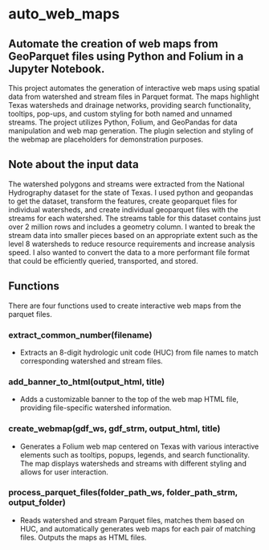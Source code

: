 # auto_web_maps
## Automate the creation of web maps from GeoParquet files using Python and Folium in a Jupyter Notebook.

This project automates the generation of interactive web maps using spatial data from watershed and stream files in Parquet format. The maps highlight Texas watersheds and drainage networks, providing search functionality, tooltips, pop-ups, and custom styling for both named and unnamed streams. The project utilizes Python, Folium, and GeoPandas for data manipulation and web map generation. The plugin selection and styling of the webmap are placeholders for demonstration purposes.

## Note about the input data
The watershed polygons and streams were extracted from the National Hydrography dataset for the state of Texas. I used python and geopandas to get the dataset, transform the features, create geoparquet files for individual watersheds, and create individual geoparquet files with the streams for each watershed.
The streams table for this dataset contains just over 2 million rows and includes a geometry column. I wanted to break the stream data into smaller pieces based on an appropriate extent such as the level 8 watersheds to reduce resource requirements and increase analysis speed. I also wanted to convert the data to a more performant file format that could be efficiently queried, transported, and stored. 

## Functions
There are four functions used to create interactive web maps from the parquet files.
### extract_common_number(filename)
- Extracts an 8-digit hydrologic unit code (HUC) from file names to match corresponding watershed and stream files.
### add_banner_to_html(output_html, title)
- Adds a customizable banner to the top of the web map HTML file, providing file-specific watershed information.
### create_webmap(gdf_ws, gdf_strm, output_html, title)
- Generates a Folium web map centered on Texas with various interactive elements such as tooltips, popups, legends, and search functionality. The map displays watersheds and streams with different styling and allows for user interaction.
### process_parquet_files(folder_path_ws, folder_path_strm, output_folder)
- Reads watershed and stream Parquet files, matches them based on HUC, and automatically generates web maps for each pair of matching files. Outputs the maps as HTML files.
